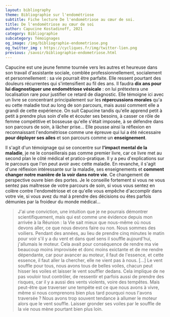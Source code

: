 ```yaml
---
layout: bibliography
theme: Bibliographie sur l'endométriose
subtitle: Fiche lecture De l'endométriose au cœur de soi.
title: De l'endométriose au cœur de soi
author: Capucine Kostadinoff, 2021
category: Bibliographie
subcategory: Témoignages
og_image: /img/bibliographie-endometriose.png
og_twitter_img : https://cycliques.fr/img/twitter-lien.png
previous: /savoir/bibliographie-endometriose.html
---
```

Capucine est une jeune femme tournée vers les autres et heureuse dans son travail d'assistante sociale, comblée professionnellement, socialement et personnellement : sa vie pourrait être parfaite. Elle ressent pourtant des douleurs récurrentes qui s'intensifient au fil des ans. Il faudra **dix ans pour lui diagnostiquer une endométriose vésicale** : on lui prétextera une localisation rare pour justifier ce retard de diagnostic. Elle témoigne ici avec un livre se concentrant principalement sur les **répercussions morales** qu'a eu cette maladie tout au long de son parcours, mais aussi comment elle a grandi de cette expérience. On suit Capucine tandis qu'elle apprend petit à petit à prendre plus soin d'elle et écouter ses besoins, à casser ce rôle de femme compétitive et bosseuse qu'elle s'était imposée, à se défendre dans son parcours de soin, à lâcher prise… Elle pousse ainsi la réflexion en reconnaissant l'endométriose comme une épreuve qui lui a été nécessaire **pour déployer ses ailes** et son parcours comme un **enseignement**.

Il s'agit d'un témoignage qui se concentre sur **l'impact mental de la maladie**, je ne le conseillerais pas comme premier livre, car ce livre met au second plan le côté médical et pratico-pratique. Il y a peu d'explications sur le parcours que l'on peut avoir avec cette maladie. En revanche, il s'agit d'une réflexion intéressante sur la maladie, ses enseignements et **comment changer notre manière de la voir dans notre vie**. Ce changement de perspective ouvre bien des portes. Je le conseille fortement si vous ne vous sentez pas maîtresse de votre parcours de soin, si vous vous sentez en colère contre l'endométriose et ce qu'elle vous empêche d'accomplir dans votre vie, si vous avez du mal à prendre des décisions ou êtes parfois démunies par la froideur du monde médical…

>J'ai une conviction, une intuition que je ne pourrais démontrer scientifiquement, mais qui est comme une évidence depuis mon arrivée à la Réunion : la Vie sait mieux que nous-même où nous devons aller, ce que nous devons faire ou non. Nous sommes des voiliers. Pendant des années, au lieu de prendre cinq minutes le matin pour voir s'il y a du vent et dans quel sens il souffle aujourd'hui, j'allumais le moteur. Cela avait pour conséquence de rendre ma vie beaucoup moins improvisée et donc moins exictante et de me rendre dépendante, car pour avancer au moteur, il faut de l'essence, et cette essence, il faut aller la chercher, elle ne vient pas à nous. […] Le vent souffle pour tous, nous avons tous de belles voiles, chacun peut hisser les voiles et laisser le vent souffler dedans. Cela implique de ne pas vouloir tout contrôler, de ressentir et parfois aussi de prendre des risques, car il y a aussi des vents violents, voire des tempêtes. Mais peut-être que traverser une tempête est ce que nous avons à vivre, même si nous comprenons bien plus tard pourquoi nous l'avons traversée ? Nous avons trop souvent tendance à allumer le moteur alors que le vent souffle. Laisser gronder ses voiles par le souffle de la vie nous mène pourtant bien plus loin.